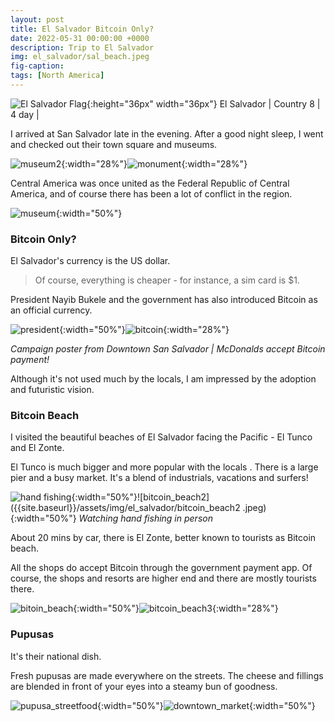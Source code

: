 ```yaml
---
layout: post
title: El Salvador Bitcoin Only? 
date: 2022-05-31 00:00:00 +0000
description: Trip to El Salvador
img: el_salvador/sal_beach.jpeg
fig-caption:
tags: [North America]
---
```


![El Salvador Flag]({{site.baseurl}}/assets/img/flags/4x3/sv.svg){:height="36px" width="36px"} El Salvador \| Country 8 \| 4 day \| 

I arrived at San Salvador late in the evening. After a good night sleep, I went and checked out their town square and museums. 

![museum2]({{site.baseurl}}/assets/img/el_salvador/museum2.jpeg){:width="28%"}![monument]({{site.baseurl}}/assets/img/el_salvador/monument.jpeg){:width="28%"}

Central America was once united as the Federal Republic of Central America, and of course there has been a lot of conflict in the region. 

![museum]({{site.baseurl}}/assets/img/el_salvador/museum.jpeg){:width="50%"}

### Bitcoin Only? 

El Salvador's currency is the US dollar.

>Of course, everything is cheaper - for instance, a sim card is $1. 

President Nayib Bukele and the government has also introduced Bitcoin as an official currency. 

![president]({{site.baseurl}}/assets/img/el_salvador/president.jpeg){:width="50%"}![bitcoin]({{site.baseurl}}/assets/img/el_salvador/bitcoin.jpeg){:width="28%"}

*Campaign poster from Downtown San Salvador \| McDonalds accept Bitcoin payment!*

Although it's not used much by the locals, I am impressed by the adoption and futuristic vision. 

### Bitcoin Beach

I visited the beautiful beaches of El Salvador facing the Pacific - El Tunco and El Zonte. 

El Tunco is much bigger and more popular with the locals . There is a large pier and a busy market. It's a blend of industrials, vacations and surfers!  

![hand fishing]({{site.baseurl}}/assets/img/el_salvador/hand_fishing.jpeg){:width="50%"}![bitcoin_beach2]({{site.baseurl}}/assets/img/el_salvador/bitcoin_beach2
.jpeg){:width="50%"}
*Watching hand fishing in person*

About 20 mins by car, there is El Zonte, better known to tourists as Bitcoin beach. 

All the shops do accept Bitcoin through the government payment app. Of course, the shops and resorts are higher end and there are mostly tourists there. 

![bitoin_beach]({{site.baseurl}}/assets/img/el_salvador/bitoin_beach.jpeg){:width="50%"}![bitcoin_beach3]({{site.baseurl}}/assets/img/el_salvador/bitcoin_beach3.jpeg){:width="28%"}

### Pupusas

It's their national dish. 

Fresh pupusas are made everywhere on the streets. The cheese and fillings are blended in front of your eyes into a steamy bun of goodness. 

![pupusa_streetfood]({{site.baseurl}}/assets/img/el_salvador/pupusa_streetfood.jpeg){:width="50%"}![downtown_market]({{site.baseurl}}/assets/img/el_salvador/downtown_market.jpeg){:width="50%"}



